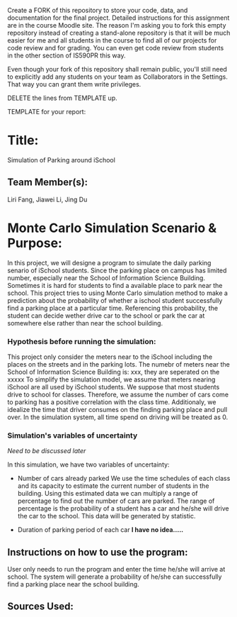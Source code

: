 Create a FORK of this repository to store your code, data, and documentation for the final project. Detailed instructions for this assignment are in the course Moodle site.  The reason I'm asking you to fork this empty repository instead of creating a stand-alone repository is that it will be much easier for me and all students in the course to find all of our projects for code review and for grading. You can even get code review from students in the other section of IS590PR this way.

Even though your fork of this repository shall remain public, you'll still need to explicitly add any students on your team as Collaborators in the Settings. That way you can grant them write privileges.

DELETE the lines from TEMPLATE up.

TEMPLATE for your report:

# Title: 
Simulation of Parking around iSchool

## Team Member(s):
Liri Fang, Jiawei Li, Jing Du

# Monte Carlo Simulation Scenario & Purpose:

In this project, we will designe a program to simulate the daily parking senario of iSchool students. Since the parking place on campus has limited number, especially near the School of Information Science Building. Sometimes it is hard for students to find a available place to park near the school. This project tries to using Monte Carlo simulation method to make a prediction about the probability of whether a ischool student successfully find a parking place at a particular time. Referencing this probability, the student can decide wether drive car to the school or park the car at somewhere else rather than near the school building.

### Hypothesis before running the simulation:

This project only consider the meters near to the iSchool including the places on the streets and in the parking lots. 
The numebr of meters near the School of Information Science Building is: xxx, they are seperated on the xxxxx
To simplify the simulation model, we assume that meters nearing iSchool are all used by iSchool students. We suppose that most students drive to school for classes. Therefore, we assume the number of cars come to parking has a positive correlation with the class time. 
Additionaly, we idealize the time that driver consumes on the finding parking place and pull over. In the simulation system, all time spend on driving will be treated as 0.

### Simulation's variables of uncertainty

*Need to be discussed later*

In this simulation, we have two variables of uncertainty:

* Number of cars already parked
We use the time schedules of each class and its capacity to estimate the current number of students in the building. Using this estimated data we can multiply a range of percentage to find out the number of cars are parked.
The range of percentage is the probability of a student has a car and he/she will drive the car to the school. This data will be generated by statistic.

* Duration of parking period of each car
**I have no idea.....**



## Instructions on how to use the program:

User only needs to run the program and enter the time he/she will arrive at school. The system will generate a probability of he/she can successfully find a parking place near the school building.


## Sources Used:


